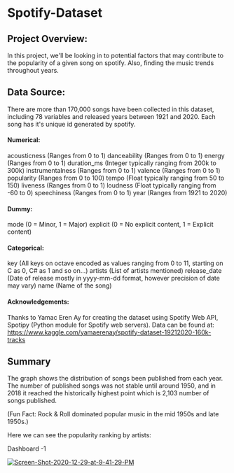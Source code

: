 # Spotify-Dataset


## Project Overview:

In this project, we'll be looking in to potential factors that may contribute to the popularity of a given song on spotify. Also, finding the music trends throughout years.

## Data Source:
There are more than 170,000 songs have been collected in this dataset, including 78 variables and released years between 1921 and 2020. Each song has it's unique id generated by spotify. 

#### Numerical:
acousticness (Ranges from 0 to 1)
danceability (Ranges from 0 to 1)
energy (Ranges from 0 to 1)
duration_ms (Integer typically ranging from 200k to 300k)
instrumentalness (Ranges from 0 to 1)
valence (Ranges from 0 to 1)
popularity (Ranges from 0 to 100)
tempo (Float typically ranging from 50 to 150)
liveness (Ranges from 0 to 1)
loudness (Float typically ranging from -60 to 0)
speechiness (Ranges from 0 to 1)
year (Ranges from 1921 to 2020)
#### Dummy:
mode (0 = Minor, 1 = Major)
explicit (0 = No explicit content, 1 = Explicit content)
#### Categorical:
key (All keys on octave encoded as values ranging from 0 to 11, starting on C as 0, C# as 1 and so on…)
artists (List of artists mentioned)
release_date (Date of release mostly in yyyy-mm-dd format, however precision of date may vary)
name (Name of the song)

#### Acknowledgements:
Thanks to Yamac Eren Ay for creating the dataset using Spotify Web API, Spotipy (Python module for Spotify web servers).
Data can be found at: https://www.kaggle.com/yamaerenay/spotify-dataset-19212020-160k-tracks


## Summary 

The graph shows the distribution of songs been published from each year. The number of published songs was not stable until around 1950, and in 2018 it reached the historically highest point which is 2,103 number of songs published. 

(Fun Fact: Rock & Roll dominated popular music in the mid 1950s and late 1950s.)

Here we can see the popularity ranking by artists:

Dashboard -1 

<a href="https://ibb.co/5KqpTcn"><img src="https://i.ibb.co/QDsS9mC/Screen-Shot-2020-12-29-at-9-41-29-PM.png" alt="Screen-Shot-2020-12-29-at-9-41-29-PM" border="0"></a>







